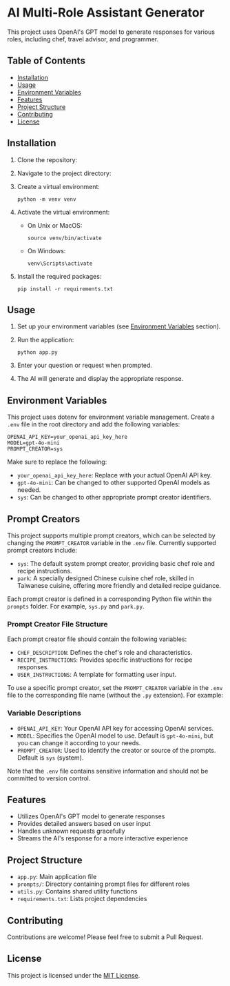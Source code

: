 # AI Multi-Role Assistant Generator

This project uses OpenAI's GPT model to generate responses for various roles, including chef, travel advisor, and programmer.

## Table of Contents

- [Installation](#installation)
- [Usage](#usage)
- [Environment Variables](#environment-variables)
- [Features](#features)
- [Project Structure](#project-structure)
- [Contributing](#contributing)
- [License](#license)

## Installation

1. Clone the repository:


2. Navigate to the project directory:


3. Create a virtual environment:
   ```
   python -m venv venv
   ```

4. Activate the virtual environment:
   - On Unix or MacOS:
     ```
     source venv/bin/activate
     ```
   - On Windows:
     ```
     venv\Scripts\activate
     ```

5. Install the required packages:
   ```
   pip install -r requirements.txt
   ```

## Usage

1. Set up your environment variables (see [Environment Variables](#environment-variables) section).

2. Run the application:
   ```
   python app.py
   ```

3. Enter your question or request when prompted.

4. The AI will generate and display the appropriate response.

## Environment Variables

This project uses dotenv for environment variable management. Create a `.env` file in the root directory and add the following variables:

```
OPENAI_API_KEY=your_openai_api_key_here
MODEL=gpt-4o-mini
PROMPT_CREATOR=sys
```

Make sure to replace the following:
- `your_openai_api_key_here`: Replace with your actual OpenAI API key.
- `gpt-4o-mini`: Can be changed to other supported OpenAI models as needed.
- `sys`: Can be changed to other appropriate prompt creator identifiers.


## Prompt Creators

This project supports multiple prompt creators, which can be selected by changing the `PROMPT_CREATOR` variable in the `.env` file. Currently supported prompt creators include:

- `sys`: The default system prompt creator, providing basic chef role and recipe instructions.
- `park`: A specially designed Chinese cuisine chef role, skilled in Taiwanese cuisine, offering more friendly and detailed recipe guidance.

Each prompt creator is defined in a corresponding Python file within the `prompts` folder. For example, `sys.py` and `park.py`.

### Prompt Creator File Structure

Each prompt creator file should contain the following variables:

- `CHEF_DESCRIPTION`: Defines the chef's role and characteristics.
- `RECIPE_INSTRUCTIONS`: Provides specific instructions for recipe responses.
- `USER_INSTRUCTIONS`: A template for formatting user input.

To use a specific prompt creator, set the `PROMPT_CREATOR` variable in the `.env` file to the corresponding file name (without the `.py` extension). For example:


### Variable Descriptions

- `OPENAI_API_KEY`: Your OpenAI API key for accessing OpenAI services.
- `MODEL`: Specifies the OpenAI model to use. Default is `gpt-4o-mini`, but you can change it according to your needs.
- `PROMPT_CREATOR`: Used to identify the creator or source of the prompts. Default is `sys` (system).

Note that the `.env` file contains sensitive information and should not be committed to version control.
## Features

- Utilizes OpenAI's GPT model to generate responses
- Provides detailed answers based on user input
- Handles unknown requests gracefully
- Streams the AI's response for a more interactive experience

## Project Structure

- `app.py`: Main application file
- `prompts/`: Directory containing prompt files for different roles
- `utils.py`: Contains shared utility functions
- `requirements.txt`: Lists project dependencies

## Contributing

Contributions are welcome! Please feel free to submit a Pull Request.

## License

This project is licensed under the [MIT License](LICENSE).